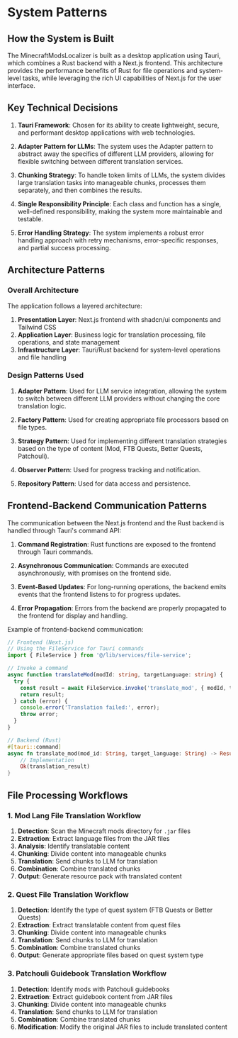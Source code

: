 # System Patterns

## How the System is Built
The MinecraftModsLocalizer is built as a desktop application using Tauri, which combines a Rust backend with a Next.js frontend. This architecture provides the performance benefits of Rust for file operations and system-level tasks, while leveraging the rich UI capabilities of Next.js for the user interface.

## Key Technical Decisions

1. **Tauri Framework**: Chosen for its ability to create lightweight, secure, and performant desktop applications with web technologies.

2. **Adapter Pattern for LLMs**: The system uses the Adapter pattern to abstract away the specifics of different LLM providers, allowing for flexible switching between different translation services.

3. **Chunking Strategy**: To handle token limits of LLMs, the system divides large translation tasks into manageable chunks, processes them separately, and then combines the results.

4. **Single Responsibility Principle**: Each class and function has a single, well-defined responsibility, making the system more maintainable and testable.

5. **Error Handling Strategy**: The system implements a robust error handling approach with retry mechanisms, error-specific responses, and partial success processing.

## Architecture Patterns

### Overall Architecture
The application follows a layered architecture:

1. **Presentation Layer**: Next.js frontend with shadcn/ui components and Tailwind CSS
2. **Application Layer**: Business logic for translation processing, file operations, and state management
3. **Infrastructure Layer**: Tauri/Rust backend for system-level operations and file handling

### Design Patterns Used

1. **Adapter Pattern**: Used for LLM service integration, allowing the system to switch between different LLM providers without changing the core translation logic.

2. **Factory Pattern**: Used for creating appropriate file processors based on file types.

3. **Strategy Pattern**: Used for implementing different translation strategies based on the type of content (Mod, FTB Quests, Better Quests, Patchouli).

4. **Observer Pattern**: Used for progress tracking and notification.

5. **Repository Pattern**: Used for data access and persistence.

## Frontend-Backend Communication Patterns

The communication between the Next.js frontend and the Rust backend is handled through Tauri's command API:

1. **Command Registration**: Rust functions are exposed to the frontend through Tauri commands.

2. **Asynchronous Communication**: Commands are executed asynchronously, with promises on the frontend side.

3. **Event-Based Updates**: For long-running operations, the backend emits events that the frontend listens to for progress updates.

4. **Error Propagation**: Errors from the backend are properly propagated to the frontend for display and handling.

Example of frontend-backend communication:

```typescript
// Frontend (Next.js)
// Using the FileService for Tauri commands
import { FileService } from '@/lib/services/file-service';

// Invoke a command
async function translateMod(modId: string, targetLanguage: string) {
  try {
    const result = await FileService.invoke('translate_mod', { modId, targetLanguage });
    return result;
  } catch (error) {
    console.error('Translation failed:', error);
    throw error;
  }
}
```

```rust
// Backend (Rust)
#[tauri::command]
async fn translate_mod(mod_id: String, target_language: String) -> Result<TranslationResult, String> {
    // Implementation
    Ok(translation_result)
}
```

## File Processing Workflows

### 1. Mod Lang File Translation Workflow

1. **Detection**: Scan the Minecraft mods directory for `.jar` files
2. **Extraction**: Extract language files from the JAR files
3. **Analysis**: Identify translatable content
4. **Chunking**: Divide content into manageable chunks
5. **Translation**: Send chunks to LLM for translation
6. **Combination**: Combine translated chunks
7. **Output**: Generate resource pack with translated content

### 2. Quest File Translation Workflow

1. **Detection**: Identify the type of quest system (FTB Quests or Better Quests)
2. **Extraction**: Extract translatable content from quest files
3. **Chunking**: Divide content into manageable chunks
4. **Translation**: Send chunks to LLM for translation
5. **Combination**: Combine translated chunks
6. **Output**: Generate appropriate files based on quest system type

### 3. Patchouli Guidebook Translation Workflow

1. **Detection**: Identify mods with Patchouli guidebooks
2. **Extraction**: Extract guidebook content from JAR files
3. **Chunking**: Divide content into manageable chunks
4. **Translation**: Send chunks to LLM for translation
5. **Combination**: Combine translated chunks
6. **Modification**: Modify the original JAR files to include translated content
